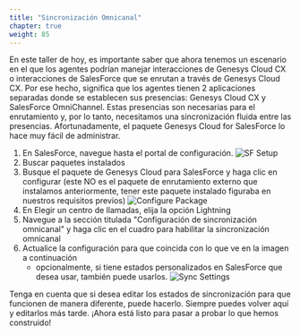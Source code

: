```yaml
---
title: "Sincronización Omnicanal"
chapter: true
weight: 85
---
```

En este taller de hoy, es importante saber que ahora tenemos un escenario en el que los agentes podrían manejar interacciones de Genesys Cloud CX o interacciones de SalesForce que se enrutan a través de Genesys Cloud CX. Por ese hecho, significa que los agentes tienen 2 aplicaciones separadas donde se establecen sus presencias: Genesys Cloud CX y SalesForce OmniChannel. Estas presencias son necesarias para el enrutamiento y, por lo tanto, necesitamos una sincronización fluida entre las presencias. Afortunadamente, el paquete Genesys Cloud for SalesForce lo hace muy fácil de administrar.

1. En SalesForce, navegue hasta el portal de configuración.
![SF Setup](/images/SFSetup.jpg)
2. Buscar paquetes instalados
3. Busque el paquete de Genesys Cloud para SalesForce y haga clic en configurar (este NO es el paquete de enrutamiento externo que instalamos anteriormente, tener este paquete instalado figuraba en nuestros requisitos previos)
![Configure Package](/images/configurePackage.jpg)
4. En Elegir un centro de llamadas, elija la opción Lightning
5. Navegue a la sección titulada "Configuración de sincronización omnicanal" y haga clic en el cuadro para habilitar la sincronización omnicanal
6. Actualice la configuración para que coincida con lo que ve en la imagen a continuación
     - opcionalmente, si tiene estados personalizados en SalesForce que desea usar, también puede usarlos.
![Sync Settings](/images/syncSettings.jpg)

Tenga en cuenta que si desea editar los estados de sincronización para que funcionen de manera diferente, puede hacerlo. Siempre puedes volver aquí y editarlos más tarde. ¡Ahora está listo para pasar a probar lo que hemos construido!